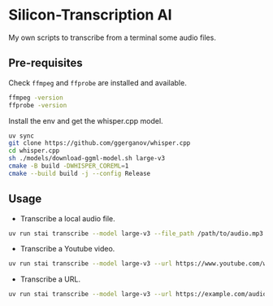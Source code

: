 # Silicon-Transcription AI

My own scripts to transcribe from a terminal some audio files.

## Pre-requisites

Check `ffmpeg` and `ffprobe` are installed and available.

```bash
ffmpeg -version
ffprobe -version
```

Install the env and get the whisper.cpp model.

```bash
uv sync
git clone https://github.com/ggerganov/whisper.cpp
cd whisper.cpp
sh ./models/download-ggml-model.sh large-v3
cmake -B build -DWHISPER_COREML=1
cmake --build build -j --config Release
```

## Usage

* Transcribe a local audio file.

```bash
uv run stai transcribe --model large-v3 --file_path /path/to/audio.mp3
```

* Transcribe a Youtube video.

```bash
uv run stai transcribe --model large-v3 --url https://www.youtube.com/watch?v=dQw4w9WgXcQ
```

* Transcribe a URL.

```bash
uv run stai transcribe --model large-v3 --url https://example.com/audio.wav
```
